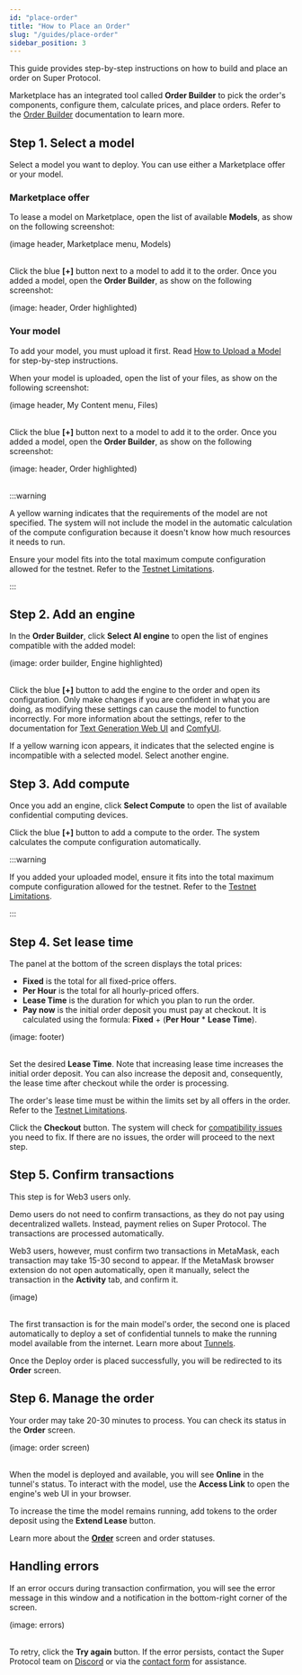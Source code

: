 ```yaml
---
id: "place-order"
title: "How to Place an Order"
slug: "/guides/place-order"
sidebar_position: 3
---
```


This guide provides step-by-step instructions on how to build and place an order on Super Protocol.

Marketplace has an integrated tool called **Order Builder** to pick the order's components, configure them, calculate prices, and place orders. Refer to the [Order Builder](/marketplace/orders/order-builder) documentation to learn more.

## Step 1. Select a model

Select a model you want to deploy. You can use either a Marketplace offer or your model.

### Marketplace offer

To lease a model on Marketplace, open the list of available **Models**, as show on the following screenshot:

(image header, Marketplace menu, Models)
<br/>
<br/>

Click the blue **[+]** button next to a model to add it to the order. Once you added a model, open the **Order Builder**, as show on the following screenshot:

(image: header, Order highlighted)
<br/>

### Your model

To add your model, you must upload it first. Read [How to Upload a Model](/marketplace/guides/upload) for step-by-step instructions.

When your model is uploaded, open the list of your files, as show on the following screenshot:

(image header, My Content menu, Files)
<br/>
<br/>

Click the blue **[+]** button next to a model to add it to the order. Once you added a model, open the **Order Builder**, as show on the following screenshot:

(image: header, Order highlighted)
<br/>
<br/>

:::warning

A yellow warning indicates that the requirements of the model are not specified. The system will not include the model in the automatic calculation of the compute configuration because it doesn't know how much resources it needs to run.

Ensure your model fits into the total maximum compute configuration allowed for the testnet. Refer to the [Testnet Limitations](/marketplace/limitations).

:::

## Step 2. Add an engine

In the **Order Builder**, click **Select AI engine** to open the list of engines compatible with the added model:

(image: order builder, Engine highlighted)
<br/>
<br/>

Click the blue **[+]** button to add the engine to the order and open its configuration. Only make changes if you are confident in what you are doing, as modifying these settings can cause the model to function incorrectly. For more information about the settings, refer to the documentation for [Text Generation Web UI](https://github.com/oobabooga/text-generation-webui/wiki) and [ComfyUI](https://docs.comfy.org/).

If a yellow warning icon appears, it indicates that the selected engine is incompatible with a selected model. Select another engine.

## Step 3. Add compute

Once you add an engine, click **Select Compute** to open the list of available confidential computing devices.

Click the blue **[+]** button to add a compute to the order. The system calculates the compute configuration automatically.

:::warning

If you added your uploaded model, ensure it fits into the total maximum compute configuration allowed for the testnet. Refer to the [Testnet Limitations](/marketplace/limitations).

:::

## Step 4. Set lease time

The panel at the bottom of the screen displays the total prices:

- **Fixed** is the total for all fixed-price offers.
- **Per Hour** is the total for all hourly-priced offers.
- **Lease Time** is the duration for which you plan to run the order.
- **Pay now** is the initial order deposit you must pay at checkout. It is calculated using the formula: **Fixed** + (**Per Hour** * **Lease Time**).

(image: footer)
<br/>
<br/>

Set the desired **Lease Time**. Note that increasing lease time increases the initial order deposit. You can also increase the deposit and, consequently, the lease time after checkout while the order is processing.

The order's lease time must be within the limits set by all offers in the order. Refer to the [Testnet Limitations](/marketplace/limitations).

Click the **Checkout** button. The system will check for [compatibility issues](/orders/order-builder/compatibility) you need to fix. If there are no issues, the order will proceed to the next step.

## Step 5. Confirm transactions

This step is for Web3 users only.

Demo users do not need to confirm transactions, as they do not pay using decentralized wallets. Instead, payment relies on Super Protocol. The transactions are processed automatically.

Web3 users, however, must confirm two transactions in MetaMask, each transaction may take 15-30 second to appear. If the MetaMask browser extension do not open automatically, open it manually, select the transaction in the **Activity** tab, and confirm it.

(image)
<br/>
<br/>

The first transaction is for the main model's order, the second one is placed automatically to deploy a set of confidential tunnels to make the running model available from the internet. Learn more about [Tunnels](/fundamentals/tunnels).

Once the Deploy order is placed successfully, you will be redirected to its **Order** screen.

## Step 6. Manage the order

Your order may take 20-30 minutes to process. You can check its status in the **Order** screen.

(image: order screen)
<br/>
<br/>

When the model is deployed and available, you will see **Online** in the tunnel's status. To interact with the model, use the **Access Link** to open the engine's web UI in your browser.

To increase the time the model remains running, add tokens to the order deposit using the **Extend Lease** button.

Learn more about the [**Order**](/marketplace/orders/order) screen and order statuses.

## Handling errors

If an error occurs during transaction confirmation, you will see the error message in this window and a notification in the bottom-right corner of the screen.

(image: errors)
<br/>
<br/>

To retry, click the **Try again** button. If the error persists, contact the Super Protocol team on [Discord](https://discord.gg/superprotocol) or via the [contact form](https://superprotocol.zendesk.com/hc/en-us/requests/new) for assistance.